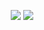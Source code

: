 <p align="center">
  <img src="https://github-readme-stats.vercel.app/api?username=Unam3dd&theme=cobalt&show_icons=true">
  <img src="https://github-readme-stats.vercel.app/api/top-langs/?username=Unam3dd&theme=cobalt&layout=compact&langs_count=10&hide=html">
</p>
